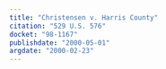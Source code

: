 ```yaml
---
title: "Christensen v. Harris County"
citation: "529 U.S. 576"
docket: "98-1167"
publishdate: "2000-05-01"
argdate: "2000-02-23"
---
```

